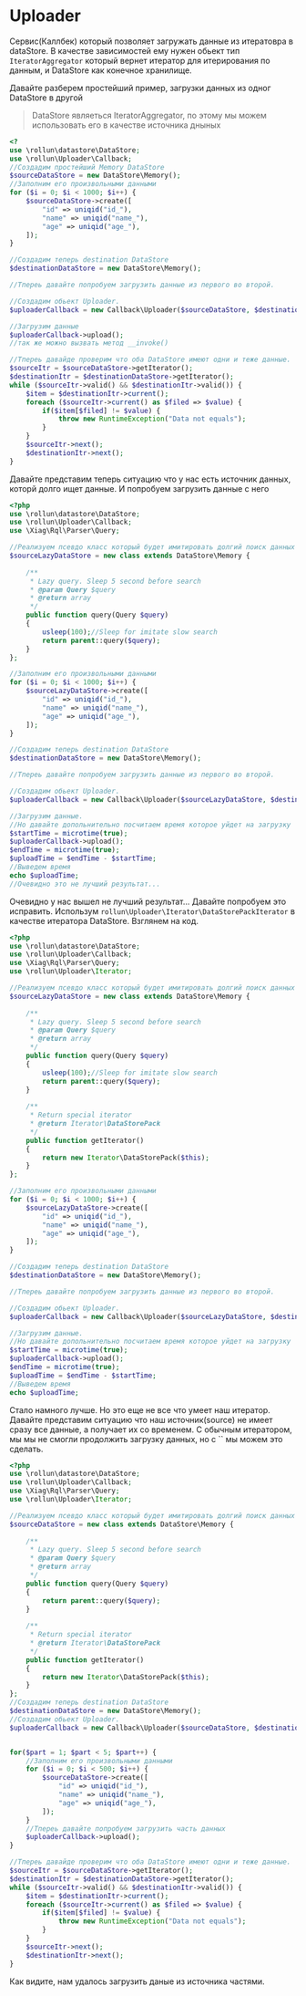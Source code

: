 # Uploader 
Сервис(Каллбек) который позволяет загружать данные из итератовра в dataStore.
В качестве зависимостей ему нужен обьект тип `IteratorAggregator` который вернет итератор для 
итерирования по данным, и DataStore как конечное хранилище. 

Давайте разберем простейший пример, загрузки данных из одног DataStore в другой
> DataStore являеться IteratorAggregator, по этому мы можем использовать 
его в качестве источника дныных
```php
<?
use \rollun\datastore\DataStore;
use \rollun\Uploader\Callback;
//Создадим простейший Memory DataStore
$sourceDataStore = new DataStore\Memory();
//Заполним его произвольными данными
for ($i = 0; $i < 1000; $i++) {
    $sourceDataStore->create([
        "id" => uniqid("id_"),
        "name" => uniqid("name_"),
        "age" => uniqid("age_"),
    ]);
}

//Создадим теперь destination DataStore
$destinationDataStore = new DataStore\Memory();

//Тпереь давайте попробуем загрузить данные из первого во второй.

//Создадим обьект Uploader.
$uploaderCallback = new Callback\Uploader($sourceDataStore, $destinationDataStore);

//Загрузим данные
$uploaderCallback->upload();
//так же можно вызвать метод __invoke()

//Тпереь давайде проверим что оба DataStore имеют одни и теже данные.
$sourceItr = $sourceDataStore->getIterator();
$destinationItr = $destinationDataStore->getIterator();
while ($sourceItr->valid() && $destinationItr->valid()) {
    $item = $destinationItr->current();
    foreach ($sourceItr->current() as $filed => $value) {
        if($item[$filed] != $value) {
            throw new RuntimeException("Data not equals");
        }
    }
    $sourceItr->next();
    $destinationItr->next();
}
``` 
Давайте представим теперь ситуацию что у нас есть источник данных, которй долго ищет данные.
И попробуем загрузить данные с него
```php
<?php
use \rollun\datastore\DataStore;
use \rollun\Uploader\Callback;
use \Xiag\Rql\Parser\Query;

//Реализуем псевдо класс который будет имитировать долгий поиск данных
$sourceLazyDataStore = new class extends DataStore\Memory {
    
    /**
     * Lazy query. Sleep 5 second before search
     * @param Query $query
     * @return array
     */
    public function query(Query $query)
    {
        usleep(100);//Sleep for imitate slow search
        return parent::query($query);
    }
};

//Заполним его произвольными данными
for ($i = 0; $i < 1000; $i++) {
    $sourceLazyDataStore->create([
        "id" => uniqid("id_"),
        "name" => uniqid("name_"),
        "age" => uniqid("age_"),
    ]);
}

//Создадим теперь destination DataStore
$destinationDataStore = new DataStore\Memory();

//Тпереь давайте попробуем загрузить данные из первого во второй.

//Создадим обьект Uploader.
$uploaderCallback = new Callback\Uploader($sourceLazyDataStore, $destinationDataStore);

//Загрузим данные.
//Но давайте допольнительно посчитаем время которое уйдет на загрузку
$startTime = microtime(true);
$uploaderCallback->upload();
$endTime = microtime(true);
$uploadTime = $endTime - $startTime;
//Выведем время 
echo $uploadTime;
//Очевидно это не лучший результат...
```
Очевидно у нас вышел не лучший результат...
Давайте попробуем это исправить. Использум `rollun\Uploader\Iterator\DataStorePackIterator` в качестве итератора DataStore.
Взглянем на код.

```php
<?php
use \rollun\datastore\DataStore;
use \rollun\Uploader\Callback;
use \Xiag\Rql\Parser\Query;
use \rollun\Uploader\Iterator;

//Реализуем псевдо класс который будет имитировать долгий поиск данных
$sourceLazyDataStore = new class extends DataStore\Memory {
    
    /**
     * Lazy query. Sleep 5 second before search
     * @param Query $query
     * @return array
     */
    public function query(Query $query)
    {
        usleep(100);//Sleep for imitate slow search
        return parent::query($query);
    }
    
    /**
     * Return special iterator
     * @return Iterator\DataStorePack
     */
    public function getIterator()
    {
        return new Iterator\DataStorePack($this);
    }
};

//Заполним его произвольными данными
for ($i = 0; $i < 1000; $i++) {
    $sourceLazyDataStore->create([
        "id" => uniqid("id_"),
        "name" => uniqid("name_"),
        "age" => uniqid("age_"),
    ]);
}

//Создадим теперь destination DataStore
$destinationDataStore = new DataStore\Memory();

//Тпереь давайте попробуем загрузить данные из первого во второй.

//Создадим обьект Uploader.
$uploaderCallback = new Callback\Uploader($sourceLazyDataStore, $destinationDataStore);

//Загрузим данные.
//Но давайте допольнительно посчитаем время которое уйдет на загрузку
$startTime = microtime(true);
$uploaderCallback->upload();
$endTime = microtime(true);
$uploadTime = $endTime - $startTime;
//Выведем время 
echo $uploadTime;
```
Стало намного лучше. 
Но это еще не все что умеет наш итератор. 
Давайте представим ситуацию что наш источник(source) не имеет сразу все данные, а получает их со временем.
С обычным итератором, мы мы не смогли продолжить загрузку данных, но с `` мы можем это сделать.


```php
<?php
use \rollun\datastore\DataStore;
use \rollun\Uploader\Callback;
use \Xiag\Rql\Parser\Query;
use \rollun\Uploader\Iterator;

//Реализуем псевдо класс который будет имитировать долгий поиск данных
$sourceDataStore = new class extends DataStore\Memory {
    
    /**
     * Lazy query. Sleep 5 second before search
     * @param Query $query
     * @return array
     */
    public function query(Query $query)
    {
        return parent::query($query);
    }
    
    /**
     * Return special iterator
     * @return Iterator\DataStorePack
     */
    public function getIterator()
    {
        return new Iterator\DataStorePack($this);
    }
};
//Создадим теперь destination DataStore
$destinationDataStore = new DataStore\Memory();
//Создадим обьект Uploader.
$uploaderCallback = new Callback\Uploader($sourceDataStore, $destinationDataStore);


for($part = 1; $part < 5; $part++) {
    //Заполним его произвольными данными
    for ($i = 0; $i < 500; $i++) {
        $sourceDataStore->create([
            "id" => uniqid("id_"),
            "name" => uniqid("name_"),
            "age" => uniqid("age_"),
        ]);
    }
    //Тпереь давайте попробуем загрузить часть данных
    $uploaderCallback->upload();
}

//Тпереь давайде проверим что оба DataStore имеют одни и теже данные.
$sourceItr = $sourceDataStore->getIterator();
$destinationItr = $destinationDataStore->getIterator();
while ($sourceItr->valid() && $destinationItr->valid()) {
    $item = $destinationItr->current();
    foreach ($sourceItr->current() as $filed => $value) {
        if($item[$filed] != $value) {
            throw new RuntimeException("Data not equals");
        }
    }
    $sourceItr->next();
    $destinationItr->next();
}
```

Как видите, нам удалось загрузить даные из источника частями.